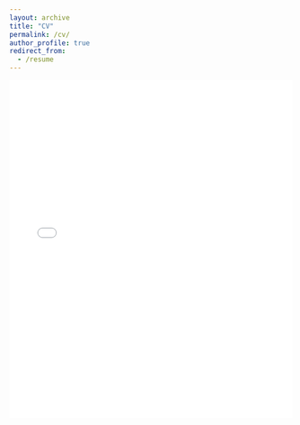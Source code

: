 ```yaml
---
layout: archive
title: "CV"
permalink: /cv/
author_profile: true
redirect_from:
  - /resume
---
```


<iframe src="/files/CV Piyanontalee 2023-11.pdf" width="100%" height="600" frameborder="no" border="0" marginwidth="0" marginheight="0"></iframe>
